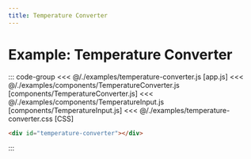 ```yaml
---
title: Temperature Converter
---
```


<script setup>
  import { onMounted } from 'vue'
  
  onMounted(async () => {
    await import('./temperature-converter.css')
    await import('./temperature-converter.js')
  })
</script>

# Example: Temperature Converter

<p></p>
<Badge type="warning" text="example" />
<div class="example">
  <div id="temperature-converter"></div>
</div>

::: code-group
<<< @/./examples/temperature-converter.js [app.js]
<<< @/./examples/components/TemperatureConverter.js [components/TemperatureConverter.js]
<<< @/./examples/components/TemperatureInput.js [components/TemperatureInput.js]
<<< @/./examples/temperature-converter.css [CSS]
```html [HTML]
<div id="temperature-converter"></div>
```
:::
